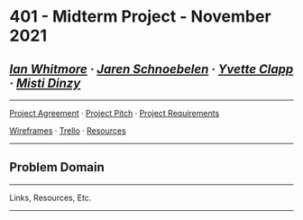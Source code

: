# 401 - Midterm Project - November 2021

## ***[Ian Whitmore](Ian.md) &middot; [Jaren Schnoebelen](Jaren.md) &middot; [Yvette Clapp](Yvette.md) &middot; [Misti Dinzy](Misti.md)***

---

[Project Agreement](/pages/agreement.md) &middot;
[Project Pitch](/pages/pitch.md) &middot;
[Project Requirements](/pages/requirements.md)

[Wireframes](/pages/wireframes.md) &middot;
[Trello](https://trello.com/) &middot;
[Resources](/pages/resources.md)

---

## Problem Domain

---

Links, Resources, Etc.

---
